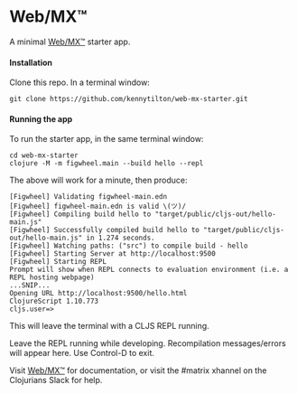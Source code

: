 # Web/MX&trade;
A minimal [Web/MX&trade;](https://github.com/kennytilton/web-mx) starter app.

#### Installation
Clone this repo. In a terminal window:
```
git clone https://github.com/kennytilton/web-mx-starter.git
```
#### Running the app
To run the starter app, in the same terminal window:
```
cd web-mx-starter
clojure -M -m figwheel.main --build hello --repl
```
The above will work for a minute, then produce:
```
[Figwheel] Validating figwheel-main.edn
[Figwheel] figwheel-main.edn is valid \(ツ)/
[Figwheel] Compiling build hello to "target/public/cljs-out/hello-main.js"
[Figwheel] Successfully compiled build hello to "target/public/cljs-out/hello-main.js" in 1.274 seconds.
[Figwheel] Watching paths: ("src") to compile build - hello
[Figwheel] Starting Server at http://localhost:9500
[Figwheel] Starting REPL
Prompt will show when REPL connects to evaluation environment (i.e. a REPL hosting webpage)
...SNIP...
Opening URL http://localhost:9500/hello.html
ClojureScript 1.10.773
cljs.user=>
```
This will leave the terminal with a CLJS REPL running.

Leave the REPL running while developing. Recompilation messages/errors will appear here. Use Control-D to exit.

Visit  [Web/MX&trade;](https://github.com/kennytilton/web-mx) for documentation, or visit the #matrix xhannel on the Clojurians Slack for help.
